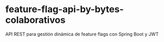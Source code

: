 # feature-flag-api-by-bytes-colaborativos
API REST para gestión dinámica de feature flags con Spring Boot y JWT
